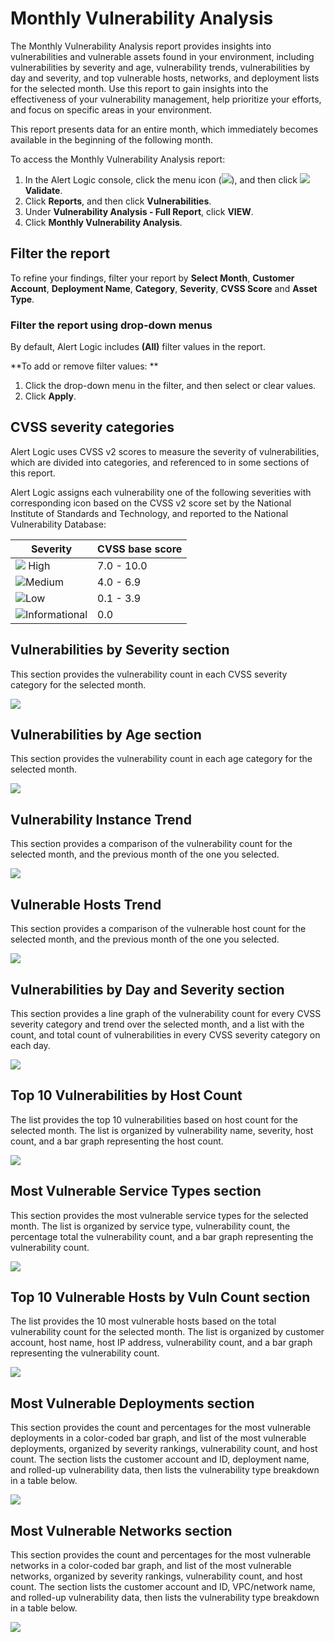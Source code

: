 # Monthly Vulnerability Analysis 

The Monthly Vulnerability Analysis report  provides insights into vulnerabilities and vulnerable assets found in your environment, including vulnerabilities by severity and age, vulnerability trends, vulnerabilities by day and severity, and top vulnerable hosts, networks, and deployment lists for the selected month. Use this report to gain insights into the effectiveness of your vulnerability management, help prioritize your efforts, and focus on specific areas in your environment.

This report presents data for an entire month, which immediately becomes available in the beginning of the following month.

To access the Monthly Vulnerability Analysis report:

1. In the Alert Logic console, click the menu icon (![](../../../../Resources/Images/dashboard/menu-icon.png)), and then click ![](../../../../Resources/Images/dashboard/validate-icon.png)**Validate**.
2. Click **Reports**, and then click **Vulnerabilities**.
3. Under **Vulnerability Analysis - Full Report**, click **VIEW**.
4. Click **Monthly Vulnerability Analysis**.

## Filter the report

To refine your findings, filter your report by  **Select Month**, **Customer Account**, **Deployment Name**, **Category**, **Severity**, **CVSS Score** and **Asset Type**.

### Filter the report using drop-down menus

By default, Alert Logic includes **(All)** filter values in the report.

**To add or remove filter values: **

1. Click the drop-down menu in the filter, and then select or clear values.
2. Click **Apply**.

## CVSS severity categories

Alert Logic uses CVSS v2 scores to measure the severity of vulnerabilities, which are divided into categories, and referenced to in some sections of this report.

Alert Logic assigns each vulnerability one of the following severities with corresponding icon based on the CVSS v2 score set by the National Institute of Standards and Technology, and reported to the National Vulnerability Database:

| Severity | CVSS base score |
|---|---|
| ![](../../../../Resources/Images/Icons/threat_critical_icon.png) High | 7.0 - 10.0 |
| ![](../../../../Resources/Images/Icons/threat_high_icon.png)Medium | 4.0 - 6.9 |
| ![](../../../../Resources/Images/Icons/threat_medium_icon.png)Low | 0.1 - 3.9 |
| ![](../../../../Resources/Images/Icons/threat_info_icon.png)Informational | 0.0 |

## Vulnerabilities by Severity section 

This section provides the vulnerability count in each CVSS severity category for the selected month.

![](../../../../Resources/Images/Reports/scheduled-reports/enterprise/vulnerabilities-by-severity.png)

## Vulnerabilities by Age section

This section provides the vulnerability count in each age category for the selected month.

![](../../../../Resources/Images/Reports/scheduled-reports/enterprise/vulnerabilities-by-age.png)

## Vulnerability Instance Trend

This section provides a comparison of the vulnerability count for the selected month, and the previous month of the one you selected.

![](../../../../Resources/Images/Reports/scheduled-reports/vulnerability-analysis/vulnerability-instances-trend.png)

## Vulnerable Hosts Trend

This section provides a comparison of the vulnerable host count for the selected month, and the previous month of the one you selected.

![](../../../../Resources/Images/Reports/scheduled-reports/vulnerability-analysis/vulnerability-hosts-trend.png)

## Vulnerabilities by Day and Severity section

This section provides a line graph of the vulnerability count for every CVSS severity category and trend  over the selected month, and a list with the count, and total count of vulnerabilities in every CVSS severity category on each day.

![](../../../../Resources/Images/Reports/scheduled-reports/enterprise/vulnerabilities-by-day-severity.png)

## Top 10 Vulnerabilities by Host Count  

The list provides the top 10 vulnerabilities based on host count for the selected month. The list is organized by vulnerability name, severity, host count, and a bar graph representing the host count.

![](../../../../Resources/Images/Reports/scheduled-reports/vulnerability-analysis/top-10-vulnerabilities-host-count.png)

## Most Vulnerable Service Types section

This section provides the most vulnerable service types for the selected month. The list is organized by service type, vulnerability count, the percentage total the vulnerability count, and a bar graph representing the vulnerability count.

![](../../../../Resources/Images/Reports/scheduled-reports/vulnerability-analysis/most-vulnerable-service-types.png)

## Top 10 Vulnerable Hosts by Vuln Count section 

The list provides the 10 most vulnerable hosts based on the total vulnerability count for the selected month. The list is organized by customer account, host name, host IP address, vulnerability count, and  a  bar graph representing the vulnerability count.

![](../../../../Resources/Images/Reports/scheduled-reports/enterprise/top-10-vulnerable-hosts-by-vuln-count.png)

## Most Vulnerable Deployments section

This section provides the count and percentages for the most vulnerable deployments in a color-coded bar graph, and list of the most  vulnerable deployments, organized by severity rankings, vulnerability count, and host count. The section lists the customer account and ID, deployment name, and rolled-up vulnerability data, then lists the vulnerability type breakdown in a table below.

![](../../../../Resources/Images/Reports/scheduled-reports/vulnerability-analysis/most-vulnerable-deployments.png)

## Most Vulnerable Networks section

This section provides the count and percentages for the most vulnerable networks in a color-coded bar graph, and list of the most  vulnerable networks, organized by severity rankings, vulnerability count, and host count. The section lists the customer account and ID, VPC/network name, and rolled-up vulnerability data, then lists the vulnerability type breakdown in a table below.

![](../../../../Resources/Images/Reports/scheduled-reports/vulnerability-analysis/most-vulnerable-networks.png)
